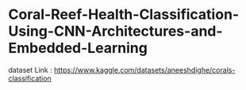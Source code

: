 # Coral-Reef-Health-Classification-Using-CNN-Architectures-and-Embedded-Learning
dataset Link : https://www.kaggle.com/datasets/aneeshdighe/corals-classification
